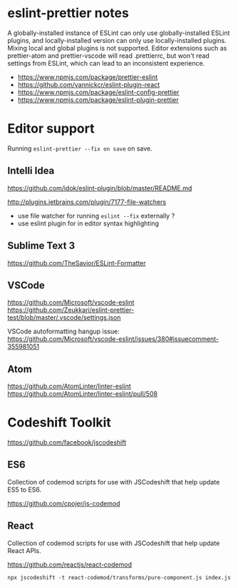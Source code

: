 # eslint-prettier notes

A globally-installed instance of ESLint can only use globally-installed ESLint plugins, and locally-installed version can only use locally-installed plugins. Mixing local and global plugins is not supported. Editor extensions such as prettier-atom and prettier-vscode will read .prettierrc, but won't read settings from ESLint, which can lead to an inconsistent experience.


- https://www.npmjs.com/package/prettier-eslint
- https://github.com/yannickcr/eslint-plugin-react
- https://www.npmjs.com/package/eslint-config-prettier
- https://www.npmjs.com/package/eslint-plugin-prettier


# Editor support

Running `eslint-prettier --fix on save` on save.


## Intelli Idea

https://github.com/idok/eslint-plugin/blob/master/README.md

http://plugins.jetbrains.com/plugin/7177-file-watchers

- use file watcher for running `eslint --fix` externally ?
- use eslint plugin for in editor syntax highlighting


## Sublime Text 3

https://github.com/TheSavior/ESLint-Formatter


## VSCode

https://github.com/Microsoft/vscode-eslint
https://github.com/Zeukkari/eslint-prettier-test/blob/master/.vscode/settings.json

VSCode autoformatting hangup issue:
https://github.com/Microsoft/vscode-eslint/issues/380#issuecomment-355981051


## Atom

https://github.com/AtomLinter/linter-eslint
https://github.com/AtomLinter/linter-eslint/pull/508


# Codeshift Toolkit

https://github.com/facebook/jscodeshift


## ES6

Collection of codemod scripts for use with JSCodeshift that help update ES5 to ES6.

https://github.com/cpojer/js-codemod


## React

Collection of codemod scripts for use with JSCodeshift that help update React APIs.

https://github.com/reactjs/react-codemod

`npx jscodeshift -t react-codemod/transforms/pure-component.js index.js`

